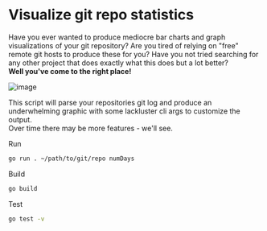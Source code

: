 # Visualize git repo statistics
Have you ever wanted to produce mediocre bar charts and graph visualizations of your git repository?  Are you tired of relying on "free" remote git hosts to produce these for you?  Have you not tried searching for any other project that does exactly what this does but a lot better?  
**Well you've come to the right place!**  

![image](https://github.com/MikeJeffers/go-visualize-git/assets/2634337/0eaa7aa6-3750-4a38-9d1d-03b4ffa67f51)

This script will parse your repositories git log and produce an underwhelming graphic with some lackluster cli args to customize the output.  
Over time there may be more features - we'll see.

Run
```sh
go run . ~/path/to/git/repo numDays
```
Build
```sh
go build
```
Test
```sh
go test -v
```